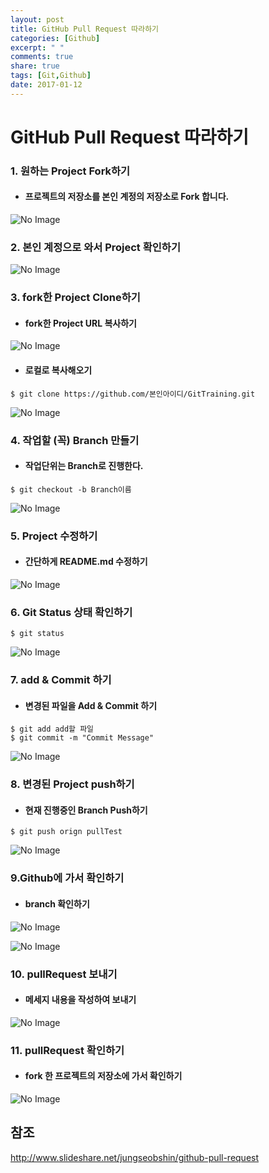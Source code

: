```yaml
---
layout: post
title: GitHub Pull Request 따라하기
categories: [Github]
excerpt: " "
comments: true
share: true
tags: [Git,Github]
date: 2017-01-12
---
```


# **GitHub Pull Request 따라하기**

### 1. 원하는 Project Fork하기
- #### 프로젝트의 저장소를 본인 계정의 저장소로 Fork 합니다.

![No Image](/assets/posts/20170112/1.PNG)

### 2. 본인 계정으로 와서 Project 확인하기

![No Image](/assets/posts/20170112/2.PNG)

### 3. fork한 Project Clone하기
- #### fork한 Project URL 복사하기

![No Image](/assets/posts/20170112/3.PNG)

- #### 로컬로 복사해오기

```shell
$ git clone https://github.com/본인아이디/GitTraining.git
```

![No Image](/assets/posts/20170112/4.PNG)

### 4. 작업할 (꼭) Branch 만들기
- #### 작업단위는 Branch로 진행한다.

```shell
$ git checkout -b Branch이름
```

![No Image](/assets/posts/20170112/6.PNG)

### 5. Project 수정하기
- #### 간단하게 README.md 수정하기

![No Image](/assets/posts/20170112/7.PNG)

### 6. Git Status 상태 확인하기

```shell
$ git status
```

![No Image](/assets/posts/20170112/8.PNG)

### 7. add & Commit 하기
- #### 변경된 파일을 Add & Commit 하기

```shell
$ git add add할 파일
$ git commit -m "Commit Message"
```

![No Image](/assets/posts/20170112/9.PNG)

### 8. 변경된 Project push하기
- #### 현재 진행중인 Branch Push하기

```shell
$ git push orign pullTest
```

![No Image](/assets/posts/20170112/10.PNG)

### 9.Github에 가서 확인하기
- #### branch 확인하기

![No Image](/assets/posts/20170112/5.PNG)

![No Image](/assets/posts/20170112/11.PNG)

### 10. pullRequest 보내기
- #### 메세지 내용을 작성하여 보내기

![No Image](/assets/posts/20170112/12.PNG)

### 11. pullRequest 확인하기
- #### fork 한 프로젝트의 저장소에 가서 확인하기

![No Image](/assets/posts/20170112/13.PNG)


## 참조
<http://www.slideshare.net/jungseobshin/github-pull-request>
